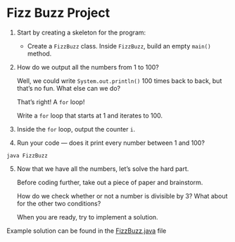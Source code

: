 # Fizz Buzz Project

1. Start by creating a skeleton for the program:

	- Create a ```FizzBuzz``` class.
	Inside ```FizzBuzz```, build an empty ```main()``` method.

2. How do we output all the numbers from 1 to 100?

	Well, we could write ```System.out.println()``` 100 times back to back, but that’s no fun. What else can we do?

	That’s right! A ```for``` loop!

	Write a ```for``` loop that starts at 1 and iterates to 100.

3. Inside the ```for``` loop, output the counter ```i```.

4. Run your code — does it print every number between 1 and 100?

```
java FizzBuzz
```

5. Now that we have all the numbers, let’s solve the hard part.

	Before coding further, take out a piece of paper and brainstorm.

	How do we check whether or not a number is divisible by 3? What about for the other two conditions?

	When you are ready, try to implement a solution.


Example solution can be found in the [FizzBuzz.java](https://github.com/keldavis/Java-Practice/blob/master/Foundations/7.%20Loops/Fizz%20Buzz%20Project/FizzBuzz.java) file